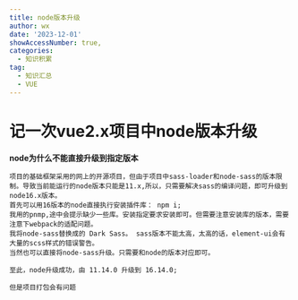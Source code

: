 ```yaml
---
title: node版本升级
author: wx
date: '2023-12-01'
showAccessNumber: true,
categories:
  - 知识积累
tag: 
  - 知识汇总
  - VUE
---
```


# 记一次vue2.x项目中node版本升级

  **node为什么不能直接升级到指定版本**

    项目的基础框架采用的网上的开源项目，但由于项目中sass-loader和node-sass的版本限制。导致当前能运行的node版本只能是11.x,所以，只需要解决sass的编译问题，即可升级到node16.x版本。
    首先可以用16版本的node直接执行安装插件库： npm i;
    我用的pnmp,途中会提示缺少一些库。安装指定要求安装即可。但需要注意安装库的版本，需要注意下webpack的适配问题。
    我将node-sass替换成的 Dark Sass。 sass版本不能太高，太高的话，element-ui会有大量的scss样式的错误警告。
    当然也可以直接将node-sass升级。只需要和node的版本对应即可。

    至此，node升级成功，由 11.14.0 升级到 16.14.0; 

    但是项目打包会有问题
